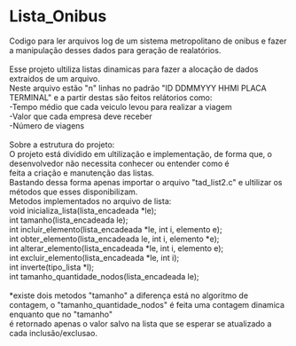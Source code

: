# Lista_Onibus</br>
Codigo para ler arquivos log de um sistema metropolitano de onibus e fazer a manipulação desses dados para geração de realatórios.</br>
</br>
Esse projeto ultiliza listas dinamicas para fazer a alocação de dados extraidos de um arquivo. </br>
Neste arquivo estão "n" linhas no padrão "ID DDMMYYY HHMI PLACA TERMINAL" e a partir destas são feitos relátorios como: </br>
  -Tempo médio que cada veiculo levou para realizar a viagem</br>
  -Valor que cada empresa deve receber</br>
  -Número de viagens</br>
</br>
Sobre a estrutura do projeto:</br>
O projeto está dividido em ultilização e implementação, de forma que, o desenvolvedor não necessita conhecer ou entender como é </br>
feita a criação e manutenção das listas. </br>
Bastando dessa forma apenas importar o arquivo "tad_list2.c" e ultilizar os métodos que esses disponibilizam.</br>
    Metodos implementados no arquivo de lista:</br>
       void inicializa_lista(lista_encadeada *le);</br>
       int tamanho(lista_encadeada le); </br>
       int incluir_elemento(lista_encadeada *le, int i, elemento e);</br>
       int obter_elemento(lista_encadeada le, int i, elemento *e);</br>
       int alterar_elemento(lista_encadeada *le, int i, elemento e);</br>
       int excluir_elemento(lista_encadeada *le, int i);</br>
       int inverte(tipo_lista *l);</br>
       int tamanho_quantidade_nodos(lista_encadeada le);</br>
</br>
 *existe dois metodos "tamanho" a diferença está no algoritmo de contagem, o "tamanho_quantidade_nodos" é feita uma contagem dinamica enquanto que no "tamanho"</br>
 é retornado apenas o valor salvo na lista que se esperar se atualizado a cada inclusão/exclusao.</br>

